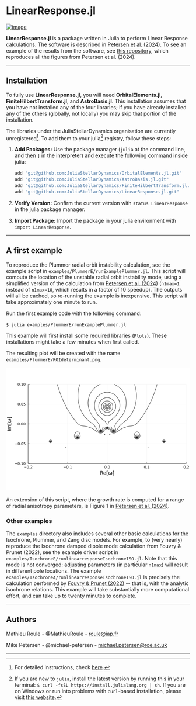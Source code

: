 
# LinearResponse.jl

[![image](https://github.com/JuliaStellarDynamics/LinearResponse.jl/actions/workflows/documentation.yml/badge.svg?branch=documentation)](https://juliastellardynamics.github.io/LinearResponse.jl/)

**LinearResponse.jl** is a package written in Julia to perform Linear Response calculations. The software is described in [Petersen et al. (2024)](https://ui.adsabs.harvard.edu/abs/2023arXiv231110630P/abstract). To see an example of the results from the software, see [this repository](https://github.com/JuliaStellarDynamics/LinearResponse-paper/tree/main), which reproduces all the figures from Petersen et al. (2024).

---
## Installation

To fully use **LinearResponse.jl**, you will need **OrbitalElements.jl**, **FiniteHilbertTransform.jl**, and **AstroBasis.jl**. This installation assumes that you have not installed any of the four libraries; if you have already installed any of the others (globally, not locally) you may skip that portion of the installation.

The libraries under the JuliaStellarDynamics organisation are currently unregistered[^1]. To add them to your julia[^2] registry, follow these steps:

1. **Add Packages:** Use the package manager (`julia` at the command line, and then `]` in the interpreter) and execute the following command inside julia:
    ```julia
    add "git@github.com:JuliaStellarDynamics/OrbitalElements.jl.git"
    add "git@github.com:JuliaStellarDynamics/AstroBasis.jl.git"
    add "git@github.com:JuliaStellarDynamics/FiniteHilbertTransform.jl.git"
    add "git@github.com:JuliaStellarDynamics/LinearResponse.jl.git"
    ```

2. **Verify Version:** Confirm the current version with `status LinearResponse` in the julia package manager.

3. **Import Package:** Import the package in your julia environment with `import LinearResponse`.


---
## A first example

To reproduce the Plummer radial orbit instability calculation, see the example script in `examples/PlummerE/runExamplePlummer.jl`. This script will compute the location of the unstable radial orbit instability mode, using a simplified version of the calculation from [Petersen et al. (2024)](https://ui.adsabs.harvard.edu/abs/2023arXiv231110630P/abstract) (`n1max=1` instead of `n1max=10`, which results in a factor of 10 speedup). The outputs will all be cached, so re-running the example is inexpensive. This script will take approximately one minute to run.

Run the first example code with the following command:
```
$ julia examples/PlummerE/runExamplePlummer.jl
```

This example will first install some required libraries (`Plots`). These installations might take a few minutes when first called.

The resulting plot will be created with the name `examples/PlummerE/ROIdeterminant.png`.

![`Plummer ROI demonstration`](examples/PlummerE/ROIdeterminant.png)

An extension of this script, where the growth rate is computed for a range of radial anisotropy parameters, is Figure 1 in [Petersen et al. (2024)](https://ui.adsabs.harvard.edu/abs/2023arXiv231110630P/abstract).

### Other examples

The `examples` directory also includes several other basic calculations for the Isochrone, Plummer, and Zang disc models. For example, to (very nearly) reproduce the Isochrone damped dipole mode calculation from Fouvry & Prunet (2022), see the example driver script in `examples/IsochroneE/runlinearresponseIsochroneISO.jl`. Note that this mode is not converged: adjusting parameters (in particular `n1max`) will result in different pole locations. The example `examples/IsochroneA/runlinearresponseIsochroneISO.jl` is precisely the calculation performed by [Fouvry & Prunet (2022)](https://ui.adsabs.harvard.edu/abs/2022MNRAS.509.2443F/abstract) -- that is, with the analytic isochrone relations. This example will take substantially more computational effort, and can take up to twenty minutes to complete.

---

## Authors

Mathieu Roule - @MathieuRoule - roule@iap.fr

Mike Petersen -  @michael-petersen - michael.petersen@roe.ac.uk

---

[^1]: For detailed instructions, check [here](https://pkgdocs.julialang.org/v1/managing-packages/#Adding-unregistered-packages).

[^2]:If you are new to `julia`, install the latest version by running this in your terminal: `$ curl -fsSL https://install.julialang.org | sh`. If you are on Windows or run into problems with `curl`-based installation, please visit [this website](https://julialang.org/downloads/).
